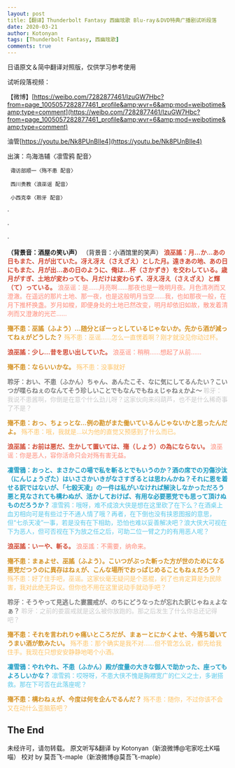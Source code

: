 ```yaml
---
layout: post
title:【翻译】Thunderbolt Fantasy 西幽玹歌 Blu-ray＆DVD特典广播剧试听段落
date: 2020-03-21
author: Kotonyan
tags: [Thunderbolt Fantasy, 西幽玹歌]
comments: true
---
```

日语原文＆简中翻译对照版，仅供学习参考使用
                                             
试听段落视频：

【微博】[https://weibo.com/7282877461/IzuGW7Hbc?from=page_1005057282877461_profile&amp;wvr=6&amp;mod=weibotime&amp;type=comment](https://weibo.com/7282877461/IzuGW7Hbc?from=page_1005057282877461_profile&amp;wvr=6&amp;mod=weibotime&amp;type=comment)

油管[https://youtu.be/Nk8PUnBIle4](https://youtu.be/Nk8PUnBIle4)

出演：鸟海浩辅〈凛雪鸦 配音〉

     诹访部顺一〈殇不患 配音〉
     
     西川贵教〈浪巫谣 配音〉
     
     小西克幸〈聆牙 配音〉
     
·

·

·

<b>（背景音：酒屋の笑い声）</b>
（背景音：小酒馆里的笑声）
<font color="#d24a35"><b>浪巫謠：月…か…あの日もまた、月が出ていた。冴え冴え（さえざえ）とした月。遠きあの地、あの日にもまた、月が出…あの日のように、俺は…杯（さかずき）を交わしている。歳月がすぎ、土地が変わっても、月だけは変わらず、冴え冴え（さえざえ）と輝（て）っている。</b></font>
<font color="#ff8a78">浪巫谣：是……月亮啊……那夜也是一晚明月夜。月色清冽而又澄澈。在遥远的那片土地、那一夜，也是这般明月当空……我，也如那夜一般，在月下推杯换盏。岁月如梭，即便身处的土地已然改变，明月却依旧如故，散发着清冽而又澄澈的光芒……</font>

<font color="#d49225"><b>殤不患：巫謠（ふよう）…随分とぼーっとしているじゃないか。先から酒が減ってねぇがどうした？</b></font>
<font color="#fec467">殇不患：巫谣……怎么一直愣着啊？刚才就没见你动过杯。</font>

<font color="#d24a35"><b>浪巫謠：少し…昔を思い出していた。</b></font>
<font color="#ff8a78">浪巫谣：稍稍……想起了从前……</font>

<font color="#d49225"><b>殤不患：ならいいかな。</b></font>
<font color="#fec467">殇不患：没事就好</font>

<font color="#808080"><b>聆牙：おい、不患（ふかん）ちゃん、あんたこそ、なに気にしてるんたい？こいつが喋らねぇのなんてそう珍しいことでもなんでもねぇじゃねぇかよ〜</b></font>
<font color="#c9c9c9">聆牙：我说不患酱啊，你倒是在意个什么劲儿呀？这家伙向来闷葫芦，也不是什么稀奇事了不是？</font>

<font color="#d49225"><b>殤不患：おっ、ちょっとな…例の勘がまた働いているんじゃないかと思ったんだよ。</b></font>
<font color="#fec467">殇不患：哦，我就是…以为他的直觉又预感到了什么而已。</font>

<font color="#d24a35"><b>浪巫謠：お前は悪だ、生かして置いては、殤（しょう）の為にならない。</b></font>
<font color="#ff8a78">浪巫谣：你是恶人，容你活命只会对殇有害无益。</font>

<font color="#1f9dc4"><b>凜雪鴉：おっと、まさかこの場で私を斬るとでもいうのか？酒の席での刃傷沙汰（にんじょうざた）はいささかいきがなさすぎるとは思わんかね？それに恩を着せる訳ではないが、「七殺天凌」の一件は私がいなければ解決しなかっただろう悪と見なされても構わぬが、活かしておけば、有用な必要悪党でも思って頂けぬものだろうか？</b></font>
<font color="#5bc9ea">凛雪鸦：哦呀，难不成浪大侠是想在这里砍了在下么？在酒桌上血刃相向可是有些过于不通人情了哦？再者，在下倒也没有挟恩图报的意思，但“七杀天凌”一事，若是没有在下相助，恐怕也难以妥善解决吧？浪大侠大可视在下为恶人，但可否视在下为放之任之后，可助二位一臂之力的有用恶人呢？</font>

<font color="#d24a35"><b>浪巫謠：いーや、斬る。</b></font>
<font color="#ff8a78">浪巫謠：不需要，纳命来。</font>

<font color="#d49225"><b>殤不患：まぁよせ、巫謠（ふよう）。こいつがぶった斬った方が世のためになる悪党だつうのに異存はねぇが、こんな場所でおっぱじめることもねぇだろう？</b></font>
<font color="#fec467">殇不患：好了住手吧，巫谣。这家伙毫无疑问是个恶棍，剁了也肯定算是为民除害，我对此绝无异议。但你也不用在这里说动手就动手吧？</font>

<font color="#808080"><b>聆牙：そうやって見逃した婁震戒が、のちにどうなったが忘れた訳じゃねぇよなぁ？</b></font>
<font color="#c9c9c9">聆牙：之前的娄震戒就是这么被你放跑的。那之后发生了什么你总还记得吧？</font>

<font color="#d49225"><b>殤不患：それを言われりゃ痛いところだが、まぁーとにかくよせ、今落ち着いてうまい酒が飲みたい。</b></font>
<font color="#fec467">殇不患：那个确实是我不对……但不管怎么说，都先给我住手。我现在只想安安静静地喝个小酒。</font>

<font color="#1f9dc4"><b>凜雪鴉：やれやれ、不患（ふかん）殿が度量の大きな御人で助かった、座ってもよろしいかな？</b></font>
<font color="#5bc9ea">凛雪鸦：哎呀呀，不患大侠不愧是胸襟宽广的仁义之士，多谢搭救。那在下可否在此落座呢？</font>
  
<font color="#d49225"><b>殤不患：構わねぇが、今度は何を企んでるんだ？</b></font>
<font color="#fec467">殇不患：随你，不过你该不会又在动什么歪脑筋吧？</font>

The End
----
未经许可，请勿转载。
原文听写&翻译 by Kotonyan（新浪微博@宅家吃土K喵喵）
校对 by 莫吾飞-maple（新浪微博@莫吾飞-maple）

